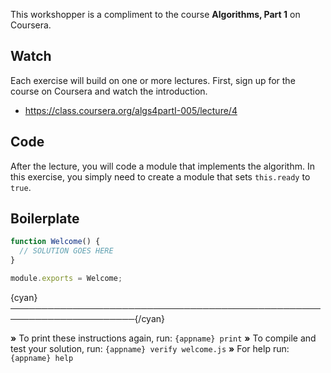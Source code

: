 This workshopper is a compliment to the course **Algorithms, Part 1** on Coursera.

## Watch

Each exercise will build on one or more lectures. First, sign up for the course on Coursera and watch the introduction.

- https://class.coursera.org/algs4partI-005/lecture/4

## Code

After the lecture, you will code a module that implements the algorithm. In this exercise, you simply need to create a module that sets `this.ready` to `true`.

## Boilerplate

```js
function Welcome() {
  // SOLUTION GOES HERE
}

module.exports = Welcome;

```
{cyan}──────────────────────────────────────────────────────────────────────{/cyan}

 __»__ To print these instructions again, run: `{appname} print`
 __»__ To compile and test your solution, run: `{appname} verify welcome.js`
 __»__ For help run: `{appname} help`